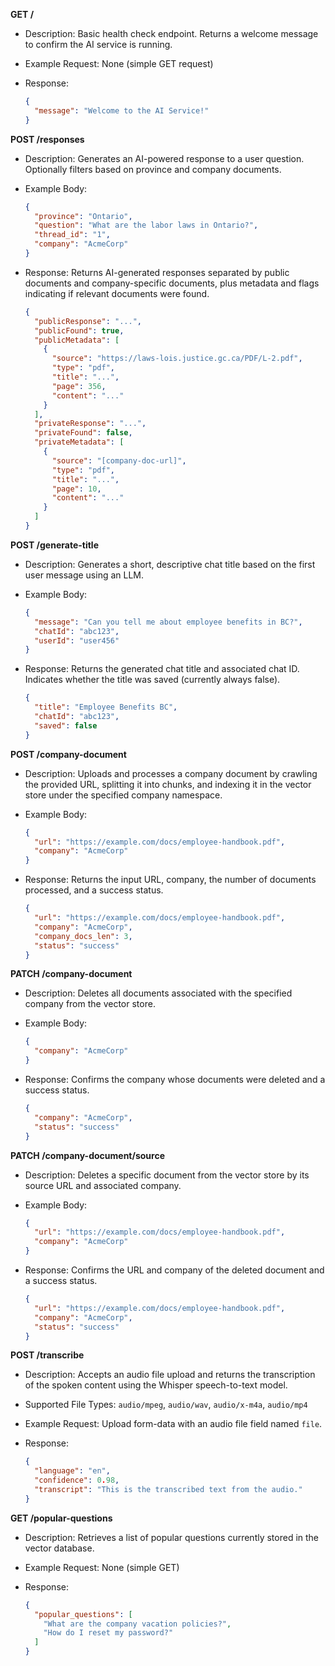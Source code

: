 **GET /**

- Description: Basic health check endpoint. Returns a welcome message to confirm the AI service is running.
- Example Request: None (simple GET request)
- Response:

  ```json
  {
    "message": "Welcome to the AI Service!"
  }
  ```

**POST /responses**

- Description: Generates an AI-powered response to a user question. Optionally filters based on province and company documents.
- Example Body:

  ```json
  {
    "province": "Ontario",
    "question": "What are the labor laws in Ontario?",
    "thread_id": "1",
    "company": "AcmeCorp"
  }
  ```

- Response: Returns AI-generated responses separated by public documents and company-specific documents, plus metadata and flags indicating if relevant documents were found.

  ```json
  {
    "publicResponse": "...",
    "publicFound": true,
    "publicMetadata": [
      {
        "source": "https://laws-lois.justice.gc.ca/PDF/L-2.pdf",
        "type": "pdf",
        "title": "...",
        "page": 356,
        "content": "..."
      }
    ],
    "privateResponse": "...",
    "privateFound": false,
    "privateMetadata": [
      {
        "source": "[company-doc-url]",
        "type": "pdf",
        "title": "...",
        "page": 10,
        "content": "..."
      }
    ]
  }
  ```

**POST /generate-title**

- Description: Generates a short, descriptive chat title based on the first user message using an LLM.
- Example Body:

  ```json
  {
    "message": "Can you tell me about employee benefits in BC?",
    "chatId": "abc123",
    "userId": "user456"
  }
  ```

- Response: Returns the generated chat title and associated chat ID. Indicates whether the title was saved (currently always false).

  ```json
  {
    "title": "Employee Benefits BC",
    "chatId": "abc123",
    "saved": false
  }
  ```

**POST /company-document**

- Description: Uploads and processes a company document by crawling the provided URL, splitting it into chunks, and indexing it in the vector store under the specified company namespace.
- Example Body:

  ```json
  {
    "url": "https://example.com/docs/employee-handbook.pdf",
    "company": "AcmeCorp"
  }
  ```

- Response: Returns the input URL, company, the number of documents processed, and a success status.

  ```json
  {
    "url": "https://example.com/docs/employee-handbook.pdf",
    "company": "AcmeCorp",
    "company_docs_len": 3,
    "status": "success"
  }
  ```

**PATCH /company-document**

- Description: Deletes all documents associated with the specified company from the vector store.
- Example Body:

  ```json
  {
    "company": "AcmeCorp"
  }
  ```

- Response: Confirms the company whose documents were deleted and a success status.

  ```json
  {
    "company": "AcmeCorp",
    "status": "success"
  }
  ```

**PATCH /company-document/source**

- Description: Deletes a specific document from the vector store by its source URL and associated company.
- Example Body:

  ```json
  {
    "url": "https://example.com/docs/employee-handbook.pdf",
    "company": "AcmeCorp"
  }
  ```

- Response: Confirms the URL and company of the deleted document and a success status.

  ```json
  {
    "url": "https://example.com/docs/employee-handbook.pdf",
    "company": "AcmeCorp",
    "status": "success"
  }
  ```

**POST /transcribe**

- Description: Accepts an audio file upload and returns the transcription of the spoken content using the Whisper speech-to-text model.
- Supported File Types: `audio/mpeg`, `audio/wav`, `audio/x-m4a`, `audio/mp4`
- Example Request: Upload form-data with an audio file field named `file`.
- Response:

  ```json
  {
    "language": "en",
    "confidence": 0.98,
    "transcript": "This is the transcribed text from the audio."
  }
  ```

**GET /popular-questions**

- Description: Retrieves a list of popular questions currently stored in the vector database.
- Example Request: None (simple GET)
- Response:

  ```json
  {
    "popular_questions": [
      "What are the company vacation policies?",
      "How do I reset my password?"
    ]
  }
  ```
